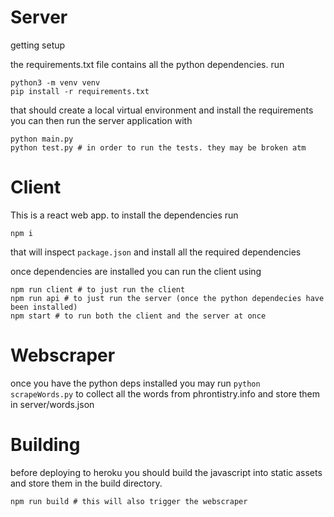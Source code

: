 # Server

getting setup

the requirements.txt file contains all the python dependencies.
run

```
python3 -m venv venv
pip install -r requirements.txt
```

that should create a local virtual environment and install the requirements
you can then run the server application with

```
python main.py
python test.py # in order to run the tests. they may be broken atm
```

# Client

This is a react web app.
to install the dependencies run

```
npm i
```

that will inspect `package.json` and install all the required dependencies

once dependencies are installed you can run the client using

```
npm run client # to just run the client
npm run api # to just run the server (once the python dependecies have been installed)
npm start # to run both the client and the server at once
```

# Webscraper

once you have the python deps installed you may run `python scrapeWords.py` to collect all the words from phrontistry.info and store them in server/words.json

# Building

before deploying to heroku you should build the javascript into static assets and store them in the build directory.

```
npm run build # this will also trigger the webscraper
```
